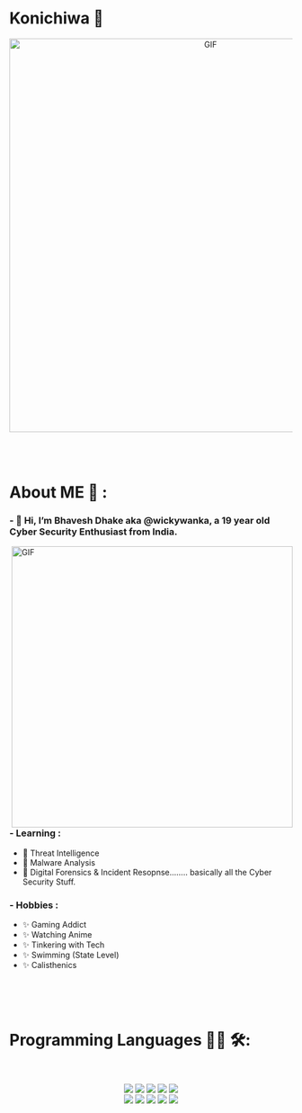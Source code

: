 # Konichiwa 👋

<div align="center">
<img hight="300" width="700" alt="GIF" align="center" src="https://github.com/Xx-Ashutosh-xX/Xx-Ashutosh-xX/blob/master/assets/208593.gif">
</div>

</br>
</br>
</br>


# About ME 💬 :

### - 👋 Hi, I’m Bhavesh Dhake aka @wickywanka, a 19 year old Cyber Security Enthusiast from India.

<img hight="400" width="500" alt="GIF" align="right" src="https://github.com/TheDudeThatCode/TheDudeThatCode/blob/master/Assets/Developer.gif">

### - Learning :

- 👀 Threat Intelligence
- 👀 Malware Analysis
- 👀 Digital Forensics & Incident Resopnse........ basically all the Cyber Security Stuff.

### - Hobbies : 

- ✨ Gaming Addict
- ✨ Watching Anime
- ✨ Tinkering with Tech
- ✨ Swimming (State Level)
- ✨ Calisthenics

</br>
</br>
</br>

# Programming Languages  👨‍💻 🛠:
</br>

<p align="center">
<img src="https://github.com/wickywanka/wickywanka/blob/main/assets/python.svg">
<img src="https://github.com/wickywanka/wickywanka/blob/main/assets/Group%201493.svg">
<img src="https://github.com/wickywanka/wickywanka/blob/main/assets/Group%201495.svg">
<img src="https://github.com/wickywanka/wickywanka/blob/main/assets/css3.svg">
<img src="https://github.com/wickywanka/wickywanka/blob/main/assets/dart_colour.svg">
</br>
<img src="https://github.com/wickywanka/wickywanka/blob/main/assets/go.svg">
<img src="https://github.com/wickywanka/wickywanka/blob/main/assets/html.svg">
<img src="https://github.com/wickywanka/wickywanka/blob/main/assets/java.svg">
<img src="https://github.com/wickywanka/wickywanka/blob/main/assets/js.svg">
<img src="https://github.com/wickywanka/wickywanka/blob/main/assets/php.svg">

  
<!---
johnwick206/johnwick206 is a ✨ special ✨ repository because its `README.md` (this file) appears on your GitHub profile.
You can click the Preview link to take a look at your changes.
--->
